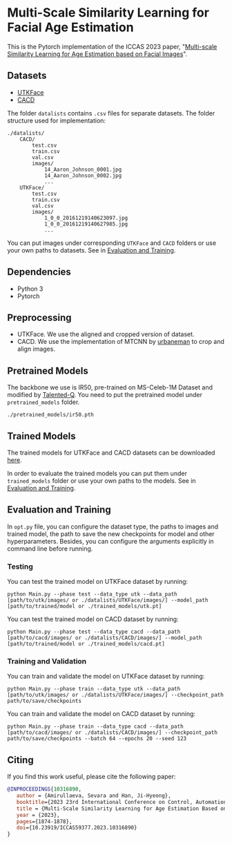 
# Multi-Scale Similarity Learning for Facial Age Estimation

This is the Pytorch implementation of the ICCAS 2023 paper, "[Multi-scale Similarity Learning for Age Estimation based on Facial Images](https://ieeexplore.ieee.org/document/10316890)".


## Datasets
- [UTKFace](https://susanqq.github.io/UTKFace/)
- [CACD](https://bcsiriuschen.github.io/CARC/)

The folder `datalists` contains `.csv` files for separate datasets. The folder structure used for implementation:
```
./datalists/
    CACD/
        test.csv
        train.csv
        val.csv
        images/
            14_Aaron_Johnson_0001.jpg
            14_Aaron_Johnson_0002.jpg
            ...
    UTKFace/
        test.csv
        train.csv
        val.csv
        images/ 
            1_0_0_20161219140623097.jpg
            1_0_0_20161219140627985.jpg
            ...
```
You can put images under corresponding `UTKFace` and `CACD` folders or use your own paths to datasets. See in [Evaluation and Training](#evaluation-and-training).


## Dependencies 
- Python 3
- Pytorch


## Preprocessing
- UTKFace. We use the aligned and cropped version of dataset.
- CACD. We use the implementation of MTCNN by [urbaneman](https://github.com/urbaneman/Face_crop_align_mtcnn) to crop and align images.


## Pretrained Models
The backbone we use is IR50, pre-trained on MS-Celeb-1M Dataset and modified by [Talented-Q](https://github.com/Talented-Q/POSTER_V2). You need to put the pretrained model under `pretrained_models` folder.
```
./pretrained_models/ir50.pth
```


## Trained Models
The trained models for UTKFace and CACD datasets can be downloaded [here](https://drive.google.com/drive/folders/1lAF4bkE7U6dpUmkdhqUV1Tw6LCbbbNgD?usp=sharing). 

In order to evaluate the trained models you can put them under `trained_models` folder or use your own paths to the models. See in [Evaluation and Training](#evaluation-and-training).


## Evaluation and Training 
In `opt.py` file, you can configure the dataset type, the paths to images and trained model, the path to save the new checkpoints for model and other hyperparameters. Besides, you can configure the arguments explicitly in command line before running. 
### Testing
You can test the trained model on UTKFace dataset by running:
```
python Main.py --phase test --data_type utk --data_path [path/to/utk/images/ or ./datalists/UTKFace/images/] --model_path [path/to/trained/model or ./trained_models/utk.pt]
```
You can test the trained model on CACD dataset by running:
```
python Main.py --phase test --data_type cacd --data_path [path/to/cacd/images/ or ./datalists/CACD/images/] --model_path [path/to/trained/model or ./trained_models/cacd.pt]
```
### Training and Validation
You can train and validate the model on UTKFace dataset by running:
```
python Main.py --phase train --data_type utk --data_path [path/to/utk/images/ or ./datalists/UTKFace/images/] --checkpoint_path path/to/save/checkpoints
```
You can train and validate the model on CACD dataset by running:
```
python Main.py --phase train --data_type cacd --data_path [path/to/cacd/images/ or ./datalists/CACD/images/] --checkpoint_path path/to/save/checkpoints --batch 64 --epochs 20 --seed 123 
```
## Citing
If you find this work useful, please cite the following paper:
```bibtex
@INPROCEEDINGS{10316890,
   author = {Amirullaeva, Sevara and Han, Ji-Hyeong},
   booktitle={2023 23rd International Conference on Control, Automation and Systems (ICCAS)}, 
   title = {Multi-Scale Similarity Learning for Age Estimation Based on Facial Images},
   year = {2023},
   pages={1874-1878},
   doi={10.23919/ICCAS59377.2023.10316890}
}
```



